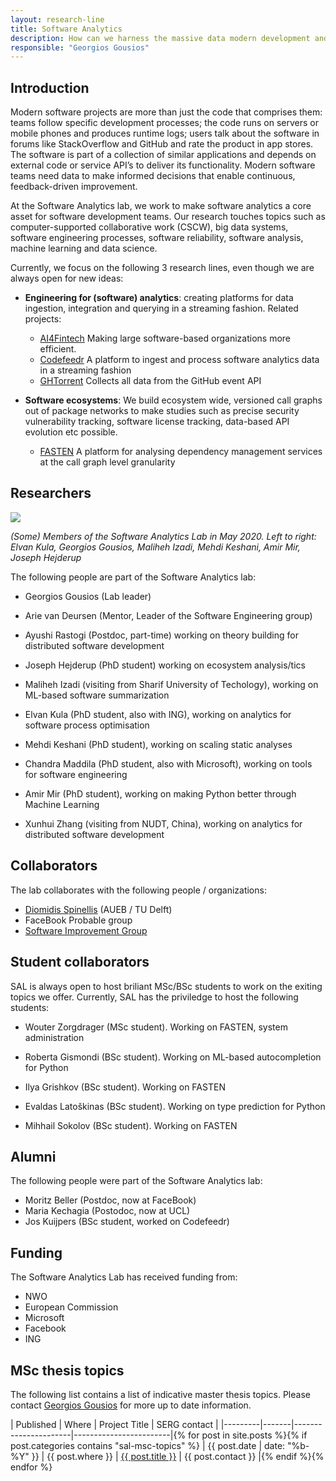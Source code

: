```yaml
---
layout: research-line
title: Software Analytics
description: How can we harness the massive data modern development and deployment processes generate, as well as Big Code, to make better software engineering tools?
responsible: "Georgios Gousios"
---
```


## Introduction

Modern software projects are more than just the code that comprises them: teams
follow specific development processes; the code runs on servers or mobile phones
and produces runtime logs; users talk about the software in forums like
StackOverflow and GitHub and rate the product in app stores. The software is
part of a collection of similar applications and depends on external code or
service API’s to deliver its functionality. Modern software teams need data to
make informed decisions that enable continuous, feedback-driven improvement.

At the Software Analytics lab, we work to make software analytics a core asset for software development teams. Our research touches topics such as computer-supported collaborative work (CSCW), big data systems, software engineering processes, software reliability, software analysis, machine learning and data science.

Currently, we focus on the following 3 research lines, even though we are always open for new ideas:

* **Engineering for (software) analytics**: creating platforms for data ingestion, integration and querying in a streaming fashion. Related projects:

    * [AI4Fintech](https://se.ewi.tudelft.nl/ai4fintech/index.html) Making large software-based organizations more efficient.
    * [Codefeedr](http://codefeedr.org) A platform to ingest and process
      software analytics data in a streaming fashion
    * [GHTorrent](https://ghtorrent.org) Collects all data from the GitHub event API

* **Software ecosystems**: We build ecosystem wide, versioned call graphs out
of package networks to make studies such as precise security vulnerability
tracking, software license tracking, data-based API evolution etc possible.

   * [FASTEN](https://www.fasten-project.eu) A platform for analysing dependency
    management services at the call graph level granularity

## Researchers

<image src="img/sal-may-2020.jpg" style="float:center; max-width:100%; max-height:100%;"/>
<br/>

_(Some) Members of the Software Analytics Lab in May 2020. Left to right: Elvan Kula, Georgios Gousios, Maliheh Izadi, Mehdi Keshani, Amir Mir, Joseph Hejderup_

The following people are part of the Software Analytics lab:

* Georgios Gousios (Lab leader)
* Arie van Deursen (Mentor, Leader of the Software Engineering group)

* Ayushi Rastogi (Postdoc, part-time) working on theory building for distributed software development

* Joseph Hejderup (PhD student) working on ecosystem analysis/tics
* Maliheh Izadi (visiting from Sharif University of Techology), working on ML-based software summarization
* Elvan Kula (PhD student, also with ING), working on analytics for software process optimisation
* Mehdi Keshani (PhD student), working on scaling static analyses
* Chandra Maddila (PhD student, also with Microsoft), working on tools for software engineering
* Amir Mir (PhD student), working on making Python better through Machine Learning
* Xunhui Zhang (visiting from NUDT, China), working on analytics for distributed software development

## Collaborators

The lab collaborates with the following people / organizations:

* [Diomidis Spinellis](http://spinellis.gr) (AUEB / TU Delft)
* FaceBook Probable<T> group
* [Software Improvement Group](https://sig.eu)

## Student collaborators

SAL is always open to host briliant MSc/BSc students to work on the exiting
topics we offer. Currently, SAL has the priviledge to host the following
students:

* Wouter Zorgdrager (MSc student). Working on FASTEN, system administration

* Roberta Gismondi (BSc student). Working on ML-based autocompletion for Python
* Ilya Grishkov (BSc student). Working on FASTEN
* Evaldas Latoškinas (BSc student). Working on type prediction for Python
* Mihhail Sokolov (BSc student). Working on FASTEN

## Alumni

The following people were part of the Software Analytics lab:

* Moritz Beller (Postdoc, now at FaceBook)
* Maria Kechagia (Postodoc, now at UCL)
* Jos Kuijpers (BSc student, worked on Codefeedr)

## Funding

The Software Analytics Lab has received funding from:

* NWO
* European Commission
* Microsoft
* Facebook
* ING

## MSc thesis topics

The following list contains a list of indicative master thesis topics. Please contact [Georgios Gousios](mailto:g.gousios@tudelft.nl) for more up to date information.

| Published | Where |  Project Title       | SERG contact           |
|---------|-------|----------------------|------------------------|{% for post in site.posts %}{% if post.categories contains "sal-msc-topics" %}
| {{ post.date | date: "%b-%Y" }} | {{ post.where }}  | <a href="{{ post.url }}">{{ post.title }}</a> | {{ post.contact }} |{% endif %}{% endfor %}

